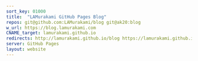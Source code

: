 ```yaml
---
sort_key: 01000
title:  "LAMurakami GitHub Pages Blog"
repos: git@github.com:LAMurakami/blog git@ak20:blog
w_url: https://blog.lamurakami.com
CNAME_target: lamurakami.github.io
redirects: http://lamurakami.github.io/blog https://lamurakami.github.io/blog http://github.lamurakami.com/blog https://github.lamurakami.com/blog http://blog.lamurakami.com
server: GitHub Pages
layout: website
---
```

